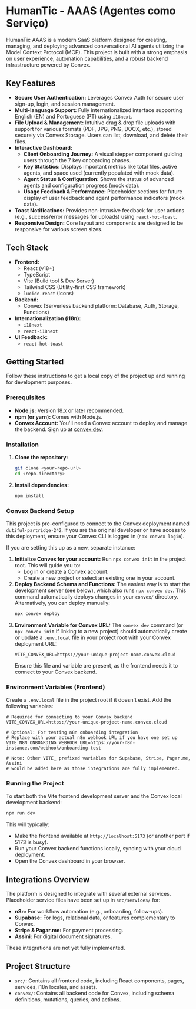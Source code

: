 # HumanTic - AAAS (Agentes como Serviço)

HumanTic AAAS is a modern SaaS platform designed for creating, managing, and deploying advanced conversational AI agents utilizing the Model Context Protocol (MCP). This project is built with a strong emphasis on user experience, automation capabilities, and a robust backend infrastructure powered by Convex.

## Key Features

*   **Secure User Authentication:** Leverages Convex Auth for secure user sign-up, login, and session management.
*   **Multi-language Support:** Fully internationalized interface supporting English (EN) and Portuguese (PT) using `i18next`.
*   **File Upload & Management:** Intuitive drag & drop file uploads with support for various formats (PDF, JPG, PNG, DOCX, etc.), stored securely via Convex Storage. Users can list, download, and delete their files.
*   **Interactive Dashboard:**
    *   **Client Onboarding Journey:** A visual stepper component guiding users through the 7 key onboarding phases.
    *   **Key Statistics:** Displays important metrics like total files, active agents, and space used (currently populated with mock data).
    *   **Agent Status & Configuration:** Shows the status of advanced agents and configuration progress (mock data).
    *   **Usage Feedback & Performance:** Placeholder sections for future display of user feedback and agent performance indicators (mock data).
*   **Toast Notifications:** Provides non-intrusive feedback for user actions (e.g., success/error messages for uploads) using `react-hot-toast`.
*   **Responsive Design:** Core layout and components are designed to be responsive for various screen sizes.

## Tech Stack

*   **Frontend:**
    *   React (v18+)
    *   TypeScript
    *   Vite (Build tool & Dev Server)
    *   Tailwind CSS (Utility-first CSS framework)
    *   `lucide-react` (Icons)
*   **Backend:**
    *   Convex (Serverless backend platform: Database, Auth, Storage, Functions)
*   **Internationalization (i18n):**
    *   `i18next`
    *   `react-i18next`
*   **UI Feedback:**
    *   `react-hot-toast`

## Getting Started

Follow these instructions to get a local copy of the project up and running for development purposes.

### Prerequisites

*   **Node.js:** Version 18.x or later recommended.
*   **npm (or yarn):** Comes with Node.js.
*   **Convex Account:** You'll need a Convex account to deploy and manage the backend. Sign up at [convex.dev](https://www.convex.dev/).

### Installation

1.  **Clone the repository:**
    ```bash
    git clone <your-repo-url>
    cd <repo-directory>
    ```
2.  **Install dependencies:**
    ```bash
    npm install
    ```

### Convex Backend Setup

This project is pre-configured to connect to the Convex deployment named `dutiful-partridge-242`. If you are the original developer or have access to this deployment, ensure your Convex CLI is logged in (`npx convex login`).

If you are setting this up as a new, separate instance:

1.  **Initialize Convex for your account:**
    Run `npx convex init` in the project root. This will guide you to:
    *   Log in or create a Convex account.
    *   Create a new project or select an existing one in your account.
2.  **Deploy Backend Schema and Functions:**
    The easiest way is to start the development server (see below), which also runs `npx convex dev`. This command automatically deploys changes in your `convex/` directory. Alternatively, you can deploy manually:
    ```bash
    npx convex deploy
    ```
3.  **Environment Variable for Convex URL:**
    The `convex dev` command (or `npx convex init` if linking to a new project) should automatically create or update a `.env.local` file in your project root with your Convex deployment URL:
    ```
    VITE_CONVEX_URL=https://your-unique-project-name.convex.cloud
    ```
    Ensure this file and variable are present, as the frontend needs it to connect to your Convex backend.

### Environment Variables (Frontend)

Create a `.env.local` file in the project root if it doesn't exist. Add the following variables:

```plaintext
# Required for connecting to your Convex backend
VITE_CONVEX_URL=https://your-unique-project-name.convex.cloud

# Optional: For testing n8n onboarding integration
# Replace with your actual n8n webhook URL if you have one set up
VITE_N8N_ONBOARDING_WEBHOOK_URL=https://your-n8n-instance.com/webhook/onboarding-test

# Note: Other VITE_ prefixed variables for Supabase, Stripe, Pagar.me, Assini
# would be added here as those integrations are fully implemented.
```

### Running the Project

To start both the Vite frontend development server and the Convex local development backend:

```bash
npm run dev
```

This will typically:
*   Make the frontend available at `http://localhost:5173` (or another port if 5173 is busy).
*   Run your Convex backend functions locally, syncing with your cloud deployment.
*   Open the Convex dashboard in your browser.

## Integrations Overview

The platform is designed to integrate with several external services. Placeholder service files have been set up in `src/services/` for:

*   **n8n:** For workflow automation (e.g., onboarding, follow-ups).
*   **Supabase:** For logs, relational data, or features complementary to Convex.
*   **Stripe & Pagar.me:** For payment processing.
*   **Assini:** For digital document signatures.

These integrations are not yet fully implemented.

## Project Structure

*   `src/`: Contains all frontend code, including React components, pages, services, i18n locales, and assets.
*   `convex/`: Contains all backend code for Convex, including schema definitions, mutations, queries, and actions.

```
